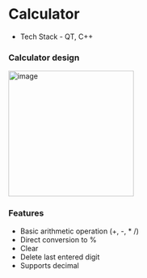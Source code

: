# Calculator
- Tech Stack - QT, C++

### Calculator design
<img width="248" alt="image" src="https://github.com/user-attachments/assets/82ba5cf8-0238-437e-b49b-e703b0ee4d24">

### Features
- Basic arithmetic operation (+, -, * /)
- Direct conversion to %
- Clear
- Delete last entered digit
- Supports decimal
